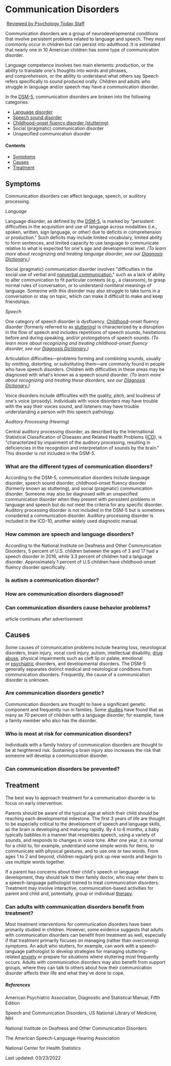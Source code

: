 # Communication Disorders

 [Reviewed by Psychology Today Staff](https://www.psychologytoday.com/us/docs/editorial-process)

Communication disorders are a group of neurodevelopmental conditions that involve persistent problems related to language and speech. They most commonly occur in children but can persist into adulthood. It is estimated that nearly one in 10 American children has some type of communication disorder.

Language competence involves two main elements: _production_, or the ability to translate one's thoughts into words and phrases, and _comprehension_, or the ability to understand what others say Speech refers specifically to sound produced orally. Children and adults who struggle in language and/or speech may have a communication disorder.

In the [DSM-5](https://www.psychologytoday.com/us/basics/dsm "Psychology Today looks at DSM-5"), communication disorders are broken into the following categories:

-   [Language disorder](https://www.psychologytoday.com/us/conditions/language-disorder)
-   [Speech sound disorder](https://www.psychologytoday.com/us/conditions/speech-sound-disorder)
-   [Childhood-onset fluency disorder (stuttering)](https://www.psychologytoday.com/us/conditions/childhood-onset-fluency-disorder)
-   Social (pragmatic) communication disorder
-   Unspecified communication disorder

#### Contents

-   [Symptoms](https://www.psychologytoday.com/us/conditions/communication-disorders#symptoms)
-   [Causes](https://www.psychologytoday.com/us/conditions/communication-disorders#causes)
-   [Treatment](https://www.psychologytoday.com/us/conditions/communication-disorders#treatment)

## Symptoms

Communication disorders can affect language, speech, or auditory processing.

_Language_

Language disorder, as defined by the [DSM-5](https://www.psychologytoday.com/us/basics/dsm "Psychology Today looks at DSM-5"), is marked by "persistent difficulties in the acquisition and use of language across modalities (i.e., spoken, written, sign language, or other) due to deficits in comprehension or production." Such deficits may include limited vocabulary, limited ability to form sentences, and limited capacity to use language to communicate relative to what is expected for one's age and developmental level. _(To learn more about recognizing and treating language disorder, see our_ [_Diagnosis Dictionary._](https://www.psychologytoday.com/us/conditions/language-disorder)_)_

Social (pragmatic) communication disorder involves "difficulties in the social use of verbal and [nonverbal communication](https://www.psychologytoday.com/us/basics/body-language "Psychology Today looks at nonverbal communication")," such as a lack of ability to alter communication to fit particular contexts (e.g., a classroom), to grasp normal rules of conversation, or to understand nonliteral meanings of language. Someone with this disorder may also struggle to take turns in a conversation or stay on topic, which can make it difficult to make and keep friendships.

_Speech_

One category of speech disorder is dysfluency. [Childhood](https://www.psychologytoday.com/us/basics/child-development "Psychology Today looks at Childhood")-onset fluency disorder (formerly referred to as [stuttering](https://www.psychologytoday.com/us/basics/stuttering "Psychology Today looks at stuttering")) is characterized by a disruption in the flow of speech and includes repetitions of speech sounds, hesitations before and during speaking, and/or prolongations of speech sounds. _(To learn more about recognizing and treating childhood-onset fluency disorder, see our_ [_Diagnosis Dictionary._](https://www.psychologytoday.com/us/conditions/childhood-onset-fluency-disorder)_)_

Articulation difficulties—problems forming and combining sounds, usually by omitting, distorting, or substituting them—are commonly found in people who have speech disorders. Children with difficulties in these areas may be diagnosed with what's known as a speech sound disorder. _(To learn more about recognizing and treating these disorders, see our_ [_Diagnosis Dictionary._](https://www.psychologytoday.com/us/conditions/speech-sound-disorder)_)_

Voice disorders include difficulties with the quality, pitch, and loudness of one's voice (prosody). Individuals with voice disorders may have trouble with the way their voices sound, and listeners may have trouble understanding a person with this speech pathology.

_Auditory Processing (Hearing)_

Central auditory processing disorder, as described by the International Statistical Classification of Diseases and Related Health Problems ([ICD](https://www.psychologytoday.com/us/basics/international-classification-of-diseases-icd "Psychology Today looks at ICD")), is "characterized by impairment of the auditory processing, resulting in deficiencies in the recognition and interpretation of sounds by the brain." This disorder is not included in the DSM-5.

### What are the different types of communication disorders?

According to the DSM-5, communication disorders include language disorder, speech sound disorder, childhood-onset fluency disorder (formerly known as stuttering), and social (pragmatic) communication disorder. Someone may also be diagnosed with an unspecified communication disorder when they present with persistent problems in language and speech but do not meet the criteria for any specific disorder. Auditory processing disorder is not included in the DSM-5 but is sometimes considered a communication disorder. Auditory processing disorder is included in the ICD-10, another widely used diagnostic manual. 

### How common are speech and language disorders?

According to the National Institute on Deafness and Other Communication Disorders, 5 percent of U.S. children between the ages of 3 and 17 had a speech disorder in 2016, while 3.3 percent of children had a language disorder. Approximately 1 percent of U.S children have childhood-onset fluency disorder specifically.

### Is autism a communication disorder?

### How are communication disorders diagnosed?

### Can communication disorders cause behavior problems?

article continues after advertisement

## Causes

Some causes of communication problems include hearing loss, neurological disorders, brain injury, vocal cord injury, autism, intellectual disability, [drug abuse](https://www.psychologytoday.com/us/basics/addiction "Psychology Today looks at drug abuse"), physical impairments such as cleft lip or palate, emotional or [psychiatric](https://www.psychologytoday.com/us/basics/psychiatry "Psychology Today looks at psychiatric") disorders, and developmental disorders. The DSM-5 generally separates distinct medical and neurological conditions from communication disorders. Frequently, the cause of a communication disorder is unknown.

### Are communication disorders genetic?

Communication disorders are thought to have a significant genetic component and frequently run in families. Some [studies](https://pubmed.ncbi.nlm.nih.gov/21663442/) have found that as many as 70 percent of children with a language disorder, for example, have a family member who also has the disorder. 

### Who is most at risk for communication disorders?

Individuals with a family history of communication disorders are thought to be at heightened risk. Sustaining a brain injury also increases the risk that someone will develop a communication disorder.

### Can communication disorders be prevented?

## Treatment

The best way to approach treatment for a communication disorder is to focus on early intervention.

Parents should be aware of the typical age at which their child should be reaching each developmental milestone. The first 3 years of life are thought to be especially critical to the development of speech and language skills, as the brain is developing and maturing rapidly. By 4 to 6 months, a baby typically babbles in a manner that resembles speech, using a variety of sounds, and responds to changes in voice tone. After one year, it is normal for a child to, for example, understand some simple words for items, to communicate with physical gestures, and to use one or two words. From ages 1 to 2 and beyond, children regularly pick up new words and begin to use multiple words together.

If a parent has concerns about their child's speech or language development, they should talk to their family doctor, who may refer them to a speech-language pathologist trained to treat communication disorders. Treatment may involve interactive, communication-based activities for parent and child and, potentially, group or individual [therapy](https://www.psychologytoday.com/us/basics/therapy "Psychology Today looks at therapy").

### Can adults with communication disorders benefit from treatment?

Most treatment interventions for communication disorders have been primarily studied in children. However, some evidence suggests that adults with communication disorders can benefit from treatment as well, especially if that treatment primarily focuses on managing (rather than overcoming) symptoms. An adult who stutters, for example, can work with a speech-language pathologist to develop strategies for managing stuttering-related [anxiety](https://www.psychologytoday.com/us/basics/anxiety "Psychology Today looks at anxiety") or prepare for situations where stuttering most frequently occurs. Adults with communication disorders may also benefit from support groups, where they can talk to others about how their communication disorder affects their life and what they’ve done to cope.

##### References

American Psychiatric Association, Diagnostic and Statistical Manual, Fifth Edition

Speech and Communication Disorders, US National Library of Medicine, NIH

National Institute on Deafness and Other Communication Disorders

The American Speech-Language-Hearing Association

National Center for Health Statistics

Last updated: 03/23/2022